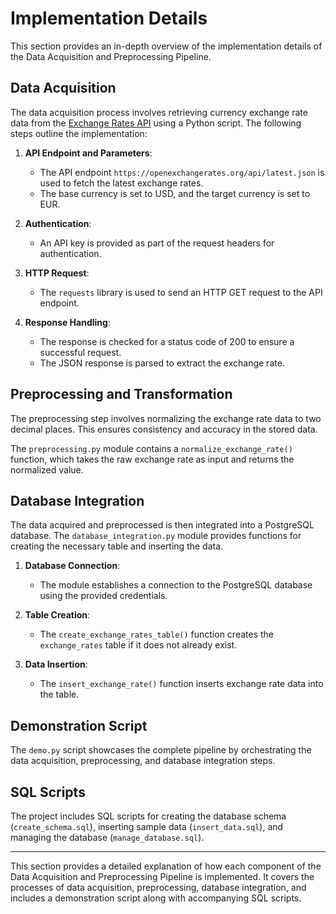 # Implementation Details

This section provides an in-depth overview of the implementation details of the Data Acquisition and Preprocessing Pipeline.

## Data Acquisition

The data acquisition process involves retrieving currency exchange rate data from the [Exchange Rates API](https://openexchangerates.org/api/latest.json) using a Python script. The following steps outline the implementation:

1. **API Endpoint and Parameters**:
   - The API endpoint `https://openexchangerates.org/api/latest.json` is used to fetch the latest exchange rates.
   - The base currency is set to USD, and the target currency is set to EUR.

2. **Authentication**:
   - An API key is provided as part of the request headers for authentication.

3. **HTTP Request**:
   - The `requests` library is used to send an HTTP GET request to the API endpoint.

4. **Response Handling**:
   - The response is checked for a status code of 200 to ensure a successful request.
   - The JSON response is parsed to extract the exchange rate.

## Preprocessing and Transformation

The preprocessing step involves normalizing the exchange rate data to two decimal places. This ensures consistency and accuracy in the stored data.

The `preprocessing.py` module contains a `normalize_exchange_rate()` function, which takes the raw exchange rate as input and returns the normalized value.

## Database Integration

The data acquired and preprocessed is then integrated into a PostgreSQL database. The `database_integration.py` module provides functions for creating the necessary table and inserting the data.

1. **Database Connection**:
   - The module establishes a connection to the PostgreSQL database using the provided credentials.

2. **Table Creation**:
   - The `create_exchange_rates_table()` function creates the `exchange_rates` table if it does not already exist.

3. **Data Insertion**:
   - The `insert_exchange_rate()` function inserts exchange rate data into the table.

## Demonstration Script

The `demo.py` script showcases the complete pipeline by orchestrating the data acquisition, preprocessing, and database integration steps.

## SQL Scripts

The project includes SQL scripts for creating the database schema (`create_schema.sql`), inserting sample data (`insert_data.sql`), and managing the database (`manage_database.sql`).

---

This section provides a detailed explanation of how each component of the Data Acquisition and Preprocessing Pipeline is implemented. It covers the processes of data acquisition, preprocessing, database integration, and includes a demonstration script along with accompanying SQL scripts.
